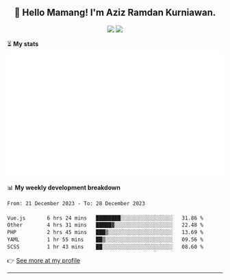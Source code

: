 <h2 align="center">👋 Hello Mamang! I'm Aziz Ramdan Kurniawan.</h2>  
<p align="center">
  <img src="https://komarev.com/ghpvc/?username=azizramdan">
  <img src="https://wakatime.com/badge/user/90056fa0-4c31-4eca-954e-2a3ac05896f9.svg">
</p>
    
⏳ **My stats**  
![](https://raw.githubusercontent.com/azizramdan/github-stats/master/generated/overview.svg#gh-dark-mode-only)

📊 **My weekly development breakdown**
<!--START_SECTION:waka-->

```txt
From: 21 December 2023 - To: 28 December 2023

Vue.js       6 hrs 24 mins   ████████░░░░░░░░░░░░░░░░░   31.86 %
Other        4 hrs 31 mins   █████▓░░░░░░░░░░░░░░░░░░░   22.48 %
PHP          2 hrs 45 mins   ███▒░░░░░░░░░░░░░░░░░░░░░   13.69 %
YAML         1 hr 55 mins    ██▒░░░░░░░░░░░░░░░░░░░░░░   09.56 %
SCSS         1 hr 43 mins    ██░░░░░░░░░░░░░░░░░░░░░░░   08.60 %
```

<!--END_SECTION:waka-->
👉 [See more at my profile](https://wakatime.com/@azizramdan)
***
